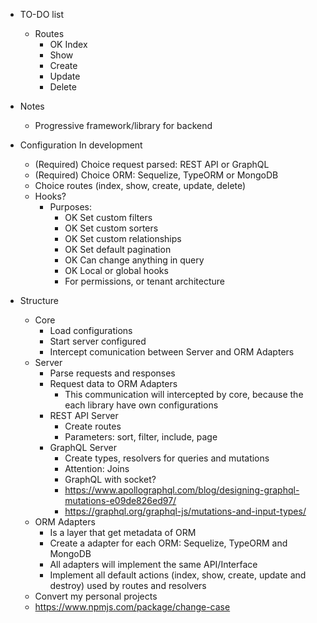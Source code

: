 - TO-DO list
  - Routes
    - OK Index
    - Show
    - Create
    - Update
    - Delete




- Notes
  - Progressive framework/library for backend
- Configuration In development
  - (Required) Choice request parsed: REST API or GraphQL
  - (Required) Choice ORM: Sequelize, TypeORM or MongoDB
  - Choice routes (index, show, create, update, delete)
  - Hooks?
    - Purposes:
      - OK Set custom filters
      - OK Set custom sorters
      - OK Set custom relationships
      - OK Set default pagination
      - OK Can change anything in query
      - OK Local or global hooks
      - For permissions, or tenant architecture
- Structure
  - Core
    - Load configurations
    - Start server configured
    - Intercept comunication between Server and ORM Adapters
  - Server
    - Parse requests and responses
    - Request data to ORM Adapters
      - This communication will intercepted by core, because the each library have own configurations
    - REST API Server
      - Create routes
      - Parameters: sort, filter, include, page
    - GraphQL Server
      - Create types, resolvers for queries and mutations
      - Attention: Joins
      - GraphQL with socket?
      - https://www.apollographql.com/blog/designing-graphql-mutations-e09de826ed97/
      - https://graphql.org/graphql-js/mutations-and-input-types/
  - ORM Adapters
    - Is a layer that get metadata of ORM
    - Create a adapter for each ORM: Sequelize, TypeORM and MongoDB
    - All adapters will implement the same API/Interface
    - Implement all default actions (index, show, create, update and destroy) used by routes and resolvers
  - Convert my personal projects
  - https://www.npmjs.com/package/change-case